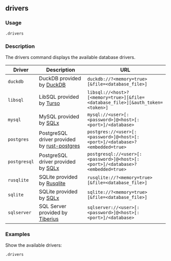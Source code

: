 ## drivers

### Usage

```text
.drivers
```

### Description

The drivers command displays the available database drivers.

| Driver       | Description                                                                                     | URL                                                                           |
|--------------|-------------------------------------------------------------------------------------------------|-------------------------------------------------------------------------------|
| `duckdb`     | DuckDB provided by [DuckDB](https://duckdb.org/)                                                | `duckdb://?<memory=true>[&file=<database_file>]`                              |
| `libsql`     | LibSQL provided by [Turso](https://github.com/tursodatabase/libsql)                             | `libsql://<host>?[<memory=true>][&file=<database_file>][&auth_token=<token>]` |
| `mysql`      | MySQL provided by [SQLx](https://github.com/launchbadge/sqlx)                                   | `mysql://<user>[:<password>]@<host>[:<port>]/<database>`                      |
| `postgres`   | PostgreSQL driver provided by [rust-postgres](https://github.com/sfackler/rust-postgres)        | `postgres://<user>[:<password>]@<host>[:<port>]/<database>?<embedded=true>`   |
| `postgresql` | PostgreSQL driver provided by [SQLx](https://github.com/launchbadge/sqlx)                       | `postgresql://<user>[:<password>]@<host>[:<port>]/<database>?<embedded=true>` |
| `rusqlite`   | SQLite provided by [Rusqlite](https://github.com/rusqlite/rusqlite?tab=readme-ov-file#rusqlite) | `rusqlite://?<memory=true>[&file=<database_file>]`                            |
| `sqlite`     | SQLite provided by [SQLx](https://github.com/launchbadge/sqlx)                                  | `sqlite://?<memory=true>[&file=<database_file>]`                              |
| `sqlserver`  | SQL Server provided by [Tiberius](https://github.com/prisma/tiberius)                           | `sqlserver://<user>[:<password>]@<host>[:<port>]/<database>`                  |

### Examples

Show the available drivers:

```text
.drivers
```
